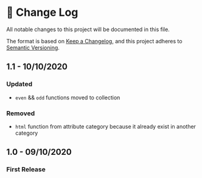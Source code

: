 # 📝  Change Log

All notable changes to this project will be documented in this file.

The format is based on [Keep a Changelog](https://keepachangelog.com/en/1.0.0/), and this project adheres to [Semantic Versioning](https://semver.org/spec/v2.0.0.html).

<!-- 
## Unreleased

## 1.0 - 01/02/2020
### Added

### Changed

### Deprecated

### Removed

### Fixed

### Security
-->

## 1.1 - 10/10/2020
### Updated
* `even` && `odd` functions moved to collection

### Removed
* `html` function from attribute category because it already exist in another category

## 1.0 - 09/10/2020
### First Release
